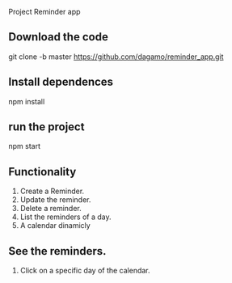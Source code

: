 
Project Reminder app
## Download the code

git clone -b master https://github.com/dagamo/reminder_app.git

## Install dependences

npm install

## run the project
npm start

## Functionality
1) Create a Reminder.
2) Update the reminder.
3) Delete a reminder.
4) List the reminders of a day.
5) A calendar dinamicly

## See the reminders.
1) Click on a specific day of the calendar.

